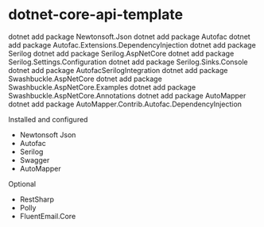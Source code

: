 # dotnet-core-api-template

dotnet add package Newtonsoft.Json
dotnet add package Autofac
dotnet add package Autofac.Extensions.DependencyInjection
dotnet add package Serilog
dotnet add package Serilog.AspNetCore
dotnet add package Serilog.Settings.Configuration
dotnet add package Serilog.Sinks.Console
dotnet add package AutofacSerilogIntegration
dotnet add package Swashbuckle.AspNetCore
dotnet add package Swashbuckle.AspNetCore.Examples
dotnet add package Swashbuckle.AspNetCore.Annotations
dotnet add package AutoMapper
dotnet add package AutoMapper.Contrib.Autofac.DependencyInjection

Installed and configured

- Newtonsoft Json
- Autofac
- Serilog
- Swagger
- AutoMapper

Optional

- RestSharp
- Polly
- FluentEmail.Core